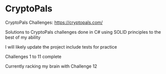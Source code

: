 # CryptoPals
CryptoPals Challenges: https://cryptopals.com/

Solutions to CryptoPals challenges done in C# using SOLID principles to the best of my ability

I will likely update the project include tests for practice

Challenges 1 to 11 complete

Currently racking my brain with Challenge 12
